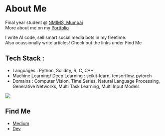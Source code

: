   
<h1>About Me </h1>
Final year student @ <a href = https://www.nmims.edu/mumbaicampus> NMIMS, Mumbai </a><br>
More about me on my <a href = https://www.notion.so/aaryansh/Aaryansh-Sahay-fbba077d1d0848409f1b5c12df2063f3> Portfolio  </a>

I write AI code, sell smart social media bots in my freetime.<br> Also ocassionally write articles! Check out the links under Find Me

<h2>Tech Stack :</h2>
<ul>
  <li>Languages : Python, Solidity, R, C, C++</li>
  <li>Machine Learning/ Deep Learning : scikit-learn, tensorflow, pytorch</li>
  <li>Domains : Computer Vision, Time Series, Natural Language Processing, Generative Networks, Multi Task Learning, Multi Input Models</li>
</ul>

![](http://github-profile-summary-cards.vercel.app/api/cards/profile-details?username=aaryanshsahay&theme=dracula)

<h2>Find Me</h2>
<ul>
  <li><a href = https://medium.com/@aaryansh-sahay>Medium</a></li>
  <li><a href = https://dev.to/aaryanshsahay>Dev</a></li
</ul>
